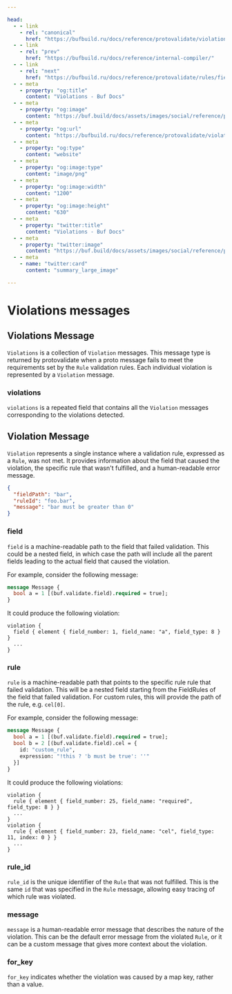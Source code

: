 ```yaml
---

head:
  - - link
    - rel: "canonical"
      href: "https://bufbuild.ru/docs/reference/protovalidate/violations/"
  - - link
    - rel: "prev"
      href: "https://bufbuild.ru/docs/reference/internal-compiler/"
  - - link
    - rel: "next"
      href: "https://bufbuild.ru/docs/reference/protovalidate/rules/field_rules/"
  - - meta
    - property: "og:title"
      content: "Violations - Buf Docs"
  - - meta
    - property: "og:image"
      content: "https://buf.build/docs/assets/images/social/reference/protovalidate/violations.png"
  - - meta
    - property: "og:url"
      content: "https://bufbuild.ru/docs/reference/protovalidate/violations/"
  - - meta
    - property: "og:type"
      content: "website"
  - - meta
    - property: "og:image:type"
      content: "image/png"
  - - meta
    - property: "og:image:width"
      content: "1200"
  - - meta
    - property: "og:image:height"
      content: "630"
  - - meta
    - property: "twitter:title"
      content: "Violations - Buf Docs"
  - - meta
    - property: "twitter:image"
      content: "https://buf.build/docs/assets/images/social/reference/protovalidate/violations.png"
  - - meta
    - name: "twitter:card"
      content: "summary_large_image"

---
```


# Violations messages

## Violations Message

`Violations` is a collection of `Violation` messages. This message type is returned by protovalidate when a proto message fails to meet the requirements set by the `Rule` validation rules. Each individual violation is represented by a `Violation` message.

### violations

`violations` is a repeated field that contains all the `Violation` messages corresponding to the violations detected.

## Violation Message

`Violation` represents a single instance where a validation rule, expressed as a `Rule`, was not met. It provides information about the field that caused the violation, the specific rule that wasn't fulfilled, and a human-readable error message.

```json
{
  "fieldPath": "bar",
  "ruleId": "foo.bar",
  "message": "bar must be greater than 0"
}
```

### field

`field` is a machine-readable path to the field that failed validation. This could be a nested field, in which case the path will include all the parent fields leading to the actual field that caused the violation.

For example, consider the following message:

```proto
message Message {
  bool a = 1 [(buf.validate.field).required = true];
}
```

It could produce the following violation:

```text
violation {
  field { element { field_number: 1, field_name: "a", field_type: 8 } }
  ...
}
```

### rule

`rule` is a machine-readable path that points to the specific rule rule that failed validation. This will be a nested field starting from the FieldRules of the field that failed validation. For custom rules, this will provide the path of the rule, e.g. `cel[0]`.

For example, consider the following message:

```proto
message Message {
  bool a = 1 [(buf.validate.field).required = true];
  bool b = 2 [(buf.validate.field).cel = {
    id: "custom_rule",
    expression: "!this ? 'b must be true': ''"
  }]
}
```

It could produce the following violations:

```text
violation {
  rule { element { field_number: 25, field_name: "required", field_type: 8 } }
  ...
}
violation {
  rule { element { field_number: 23, field_name: "cel", field_type: 11, index: 0 } }
  ...
}
```

### rule_id

`rule_id` is the unique identifier of the `Rule` that was not fulfilled. This is the same `id` that was specified in the `Rule` message, allowing easy tracing of which rule was violated.

### message

`message` is a human-readable error message that describes the nature of the violation. This can be the default error message from the violated `Rule`, or it can be a custom message that gives more context about the violation.

### for_key

`for_key` indicates whether the violation was caused by a map key, rather than a value.
